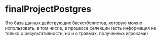 # finalProjectPostgres
Это база данных действующих баскетболистов, которую можно использовать, в том числе, в процессе селекции (есть информация не только о результативности, но и о травмах, полученных игроками)
